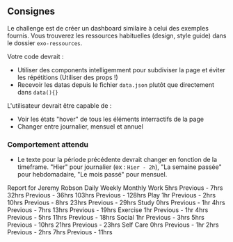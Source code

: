 ## Consignes

Le challenge est de créer un dashboard similaire à celui des exemples fournis. Vous trouverez les ressources habituelles (design, style guide) dans le dossier `exo-ressources`.

Votre code devrait :

- Utiliser des components intelligemment pour subdiviser la page et éviter les répétitions (Utiliser des props !)
- Recevoir les datas depuis le fichier `data.json` plutôt que directement dans `data(){}`

L'utilisateur devrait être capable de :

- Voir les états "hover" de tous les éléments interractifs de la page
- Changer entre journalier, mensuel et annuel

### Comportement attendu

- Le texte pour la période précédente devrait changer en fonction de la timeframe. "Hier" pour journalier (ex : `Hier - 2h`), "La semaine passée" pour hebdomadaire, "Le mois passé" pour mensuel.

Report for Jeremy Robson Daily Weekly Monthly Work 5hrs Previous - 7hrs 32hrs Previous - 36hrs 103hrs Previous - 128hrs Play 1hr Previous - 2hrs 10hrs Previous - 8hrs 23hrs Previous - 29hrs Study 0hrs Previous - 1hr 4hrs Previous - 7hrs 13hrs Previous - 19hrs Exercise 1hr Previous - 1hr 4hrs Previous - 5hrs 11hrs Previous - 18hrs Social 1hr Previous - 3hrs 5hrs Previous - 10hrs 21hrs Previous - 23hrs Self Care 0hrs Previous - 1hr 2hrs Previous - 2hrs 7hrs Previous - 11hrs
